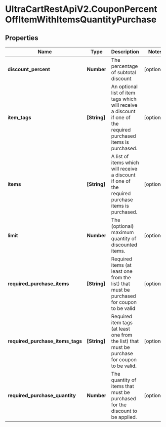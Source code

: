# UltraCartRestApiV2.CouponPercentOffItemWithItemsQuantityPurchase

## Properties

Name | Type | Description | Notes
------------ | ------------- | ------------- | -------------
**discount_percent** | **Number** | The percentage of subtotal discount | [optional] 
**item_tags** | **[String]** | An optional list of item tags which will receive a discount if one of the required purchased items is purchased. | [optional] 
**items** | **[String]** | A list of items which will receive a discount if one of the required purchase items is purchased. | [optional] 
**limit** | **Number** | The (optional) maximum quantity of discounted items. | [optional] 
**required_purchase_items** | **[String]** | Required items (at least one from the list) that must be purchased for coupon to be valid | [optional] 
**required_purchase_items_tags** | **[String]** | Required item tags (at least one from the list) that must be purchase for coupon to be valid. | [optional] 
**required_purchase_quantity** | **Number** | The quantity of items that must be purchased for the discount to be applied. | [optional] 


